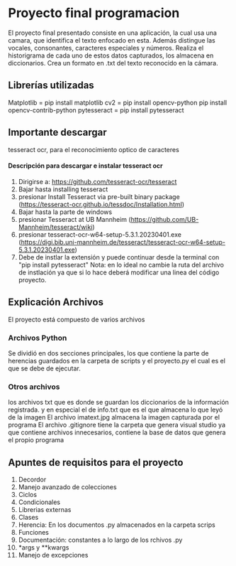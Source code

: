 # Proyecto final programacion

El proyecto final presentado consiste en una aplicación, la cual usa una camara, que identifica el texto enfocado en esta. Además distingue las vocales, consonantes, caracteres especiales y números. Realiza el historigrama de cada uno de estos datos capturados, los almacena en diccionarios. Crea un formato en .txt del texto reconocido en la cámara.

## Librerías utilizadas

Matplotlib = pip install matplotlib
cv2 = pip install opencv-python
      pip install opencv-contrib-python
pytesseract = pip install pytesseract

## Importante descargar

tesseract ocr, para el reconocimiento optico de caracteres

#### Descripción para descargar e instalar tesseract ocr

1. Dirigirse a: https://github.com/tesseract-ocr/tesseract
2. Bajar hasta installing tesseract
3. presionar  Install Tesseract via pre-built binary package (https://tesseract-ocr.github.io/tessdoc/Installation.html)
4. Bajar hasta la parte de windows 
5. presionar Tesseract at UB Mannheim (https://github.com/UB-Mannheim/tesseract/wiki)
6. presionar tesseract-ocr-w64-setup-5.3.1.20230401.exe (https://digi.bib.uni-mannheim.de/tesseract/tesseract-ocr-w64-setup-5.3.1.20230401.exe)
7. Debe de instlar la extensión y puede continuar desde la terminal con "pip install pytesseract"
Nota: en lo ideal no cambie la ruta del archivo de instlación ya que si lo hace deberá modificar una linea del código proyecto.

## Explicación Archivos

El proyecto está compuesto de varios archivos

### Archivos Python

Se dividió en dos secciones principales, los que contiene la parte de herencias guardados en la carpeta de scripts y el proyecto.py el cual es el que se debe de ejecutar.

### Otros archivos

los archivos txt que es donde se guardan los diccionarios de la información registrada. y en especial el de info.txt que es el que almacena lo que leyó de la imagen
El archivo imatext.jpg almacena la imagen capturada por el programa
El archivo .gitignore tiene la carpeta que genera visual studio ya que contiene archivos innecesarios, contiene la base de datos que genera el propio programa

## Apuntes de requisitos para el proyecto

1. Decordor 
2. Manejo avanzado de colecciones
3. Ciclos
4. Condicionales
5. Librerias externas
6. Clases
7. Herencia: En los documentos .py almacenados en la carpeta scrips
8. Funciones
9. Documentación: constantes a lo largo de los rchivos .py
10. *args y **kwargs
11. Manejo de excepciones

